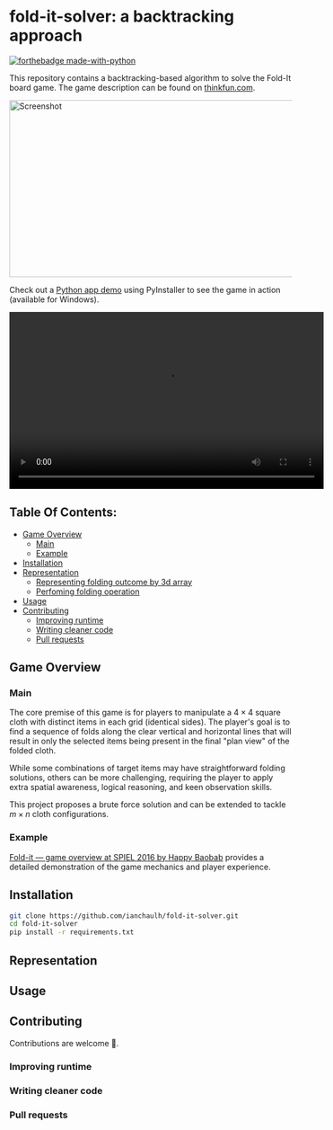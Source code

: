 # fold-it-solver: a backtracking approach
[![forthebadge made-with-python](https://forthebadge.com/images/badges/made-with-python.svg)](https://www.python.org/)

This repository contains a backtracking-based algorithm to solve the Fold-It board game. The game description can be found on [thinkfun.com](https://www.thinkfun.com/wp-content/uploads/2017/07/FoldIt-3550-Instructions.pdf). 

<img src="https://i.ytimg.com/vi/v6c1sovcTPU/maxresdefault.jpg" alt="Screenshot" width="560" height="315">

Check out a [Python app demo]() using PyInstaller to see the game in action (available for Windows).

<video width="560" height="315" controls>
  <source src="gui_demo.mp4" type="video/mp4">
  Your browser does not support the video tag.
</video>

## Table Of Contents:

- [Game Overview](#game-overview)
  - [Main](#main)
  - [Example](#example)
- [Installation](#installation)
- [Representation](#representation)
  - [Representing folding outcome by 3d array](#representing-folding-outcome-by-3d-array)
  - [Perfoming folding operation](#performing-folding-operation)
- [Usage](#usage)
- [Contributing](#contributing)
  - [Improving runtime](#improving-runtime)
  - [Writing cleaner code](#writing-cleaner-code)
  - [Pull requests](#pull-requests)

## Game Overview
### Main
The core premise of this game is for players to manipulate a $4 \times 4$ square cloth with distinct items in each grid (identical sides). The player's goal is to find a sequence of folds along the clear vertical and horizontal lines that will result in only the selected items being present in the final "plan view" of the folded cloth.

While some combinations of target items may have straightforward folding solutions, others can be more challenging, requiring the player to apply extra spatial awareness, logical reasoning, and keen observation skills.

This project proposes a brute force solution and can be extended to tackle $m \times n$ cloth configurations.
### Example
[Fold-it — game overview at SPIEL 2016 by Happy Baobab](https://www.youtube.com/watch?v=Yx72yootYJg) provides a detailed demonstration of the game mechanics and player experience.

## Installation
```bash
git clone https://github.com/ianchaulh/fold-it-solver.git
cd fold-it-solver
pip install -r requirements.txt
```

## Representation


## Usage


## Contributing
Contributions are welcome 👋.
### Improving runtime
### Writing cleaner code
### Pull requests
